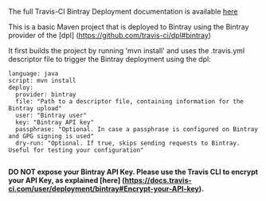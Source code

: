 The full Travis-CI Bintray Deployment documentation is available [here](https://docs.travis-ci.com/user/deployment/bintray)

This is a basic Maven project that is deployed to Bintray using the Bintray provider of the [dpl] (https://github.com/travis-ci/dpl#bintray)

It first builds the project by running 'mvn install' and uses the .travis.yml descriptor file to trigger the Bintray deployment using the dpl:

```
language: java
script: mvn install
deploy:
  provider: bintray
  file: "Path to a descriptor file, containing information for the Bintray upload"
  user: "Bintray user"
  key: "Bintray API key"
  passphrase: "Optional. In case a passphrase is configured on Bintray and GPG signing is used"
  dry-run: "Optional. If true, skips sending requests to Bintray. Useful for testing your configuration"
  
```

**DO NOT expose your Bintray API Key. Please use the Travis CLI to encrypt your API Key, as explained [here] (https://docs.travis-ci.com/user/deployment/bintray#Encrypt-your-API-key).**
  
